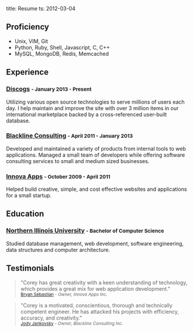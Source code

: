 title: Resume
ts: 2012-03-04

## Proficiency

- Unix, VIM, Git
- Python, Ruby, Shell, Javascript, C, C++
- MySQL, MongoDB, Redis, Memcached

## Experience

### [Discogs](http://www.discogs.com/) <small>- January 2013 - Present</small>

Utilizing various open source technologies to serve millions of users each day.
I help maintain and improve the site with over 3 million items in our
international marketplace backed by a cross-referenced user-built database.

### [Blackline Consulting](http://www.blacklineconsulting.com/) <small>- April 2011 - January 2013</small>

Developed and maintained a variety of products from internal tools to web
applications. Managed a small team of developers while offering software
consulting services to small and medium sized businesses.

### [Innova Apps](http://www.innovaapps.net/) <small>- October 2009 - April 2011</small>

Helped build creative, simple, and cost effective websites
and applications for a small startup.

## Education

### [Northern Illinois University](http://www.niu.edu/) <small>- Bachelor of Computer Science</small>

Studied database management, web development, software engineering,
data structures and computer architecture.

## Testimonials

> "Corey has great creativity with a keen understanding of technology, 
> which provides a great mix for web application development." <br />
> <small>[Bryan Sebastian](http://bryansebastian.me) <cite>- Owner, Innova Apps Inc.</cite></small>

<!-- -->

> "Corey is a motivated, conscientious, thorough and technically competent
> engineer. He has attacked his projects with efficiency, accuracy, and creativity." <br />
> <small>[Jody Jankovsky](http://blacklineconsulting.com) <cite>- Owner, Blackline Consulting Inc.</cite></small>
